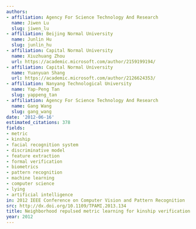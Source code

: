 ```yaml
---
authors:
- affiliation: Agency For Science Technology And Research
  name: Jiwen Lu
  slug: jiwen_lu
- affiliation: Beijing Normal University
  name: Junlin Hu
  slug: junlin_hu
- affiliation: Capital Normal University
  name: Xiuzhuang Zhou
  url: https://academic.microsoft.com/author/2159199194/
- affiliation: Capital Normal University
  name: Yuanyuan Shang
  url: https://academic.microsoft.com/author/2126624353/
- affiliation: Nanyang Technological University
  name: Yap-Peng Tan
  slug: yappeng_tan
- affiliation: Agency For Science Technology And Research
  name: Gang Wang
  slug: gang_wang
date: '2012-06-16'
estimated_citations: 378
fields:
- metric
- kinship
- facial recognition system
- discriminative model
- feature extraction
- formal verification
- biometrics
- pattern recognition
- machine learning
- computer science
- lying
- artificial intelligence
in: 2012 IEEE Conference on Computer Vision and Pattern Recognition
src: http://dx.doi.org/10.1109/TPAMI.2013.134
title: Neighborhood repulsed metric learning for kinship verification
year: 2012
---
```

